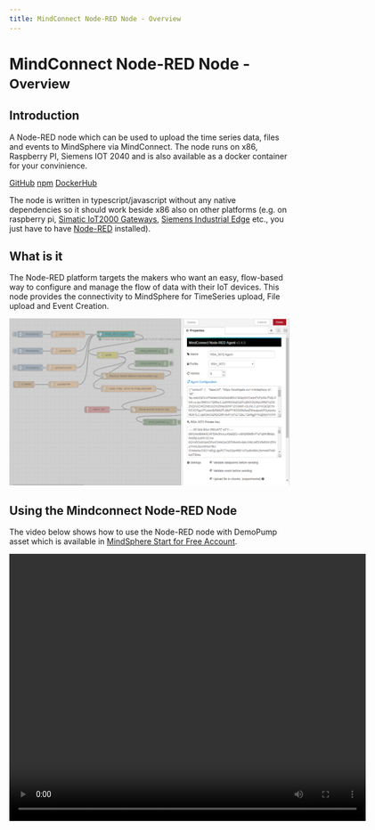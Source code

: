```yaml
---
title: MindConnect Node-RED Node - Overview
---
```


# MindConnect Node-RED Node - <small>Overview</small>

## Introduction

A Node-RED node which can be used to upload the time series data, files and events to MindSphere via MindConnect. The node runs on x86, Raspberry PI, Siemens IOT 2040 and is also available as a docker container for your convinience.

[<i class="fab fa-github"></i> GitHub](https://github.com/mindsphere/node-red-contrib-mindconnect) [<i class="fab fa-npm"></i> npm](https://www.npmjs.com/package/@mindconnect/node-red-contrib-mindconnect) [<i class="fab fa-docker"></i> DockerHub](https://hub.docker.com/r/mindconnect/node-red-contrib-mindconnect)

The node is written in typescript/javascript without any native dependencies so it should work beside x86 also on other platforms (e.g. on raspberry pi, [Simatic IoT2000 Gateways](https://w3.siemens.com/mcms/pc-based-automation/en/industrial-iot/Pages/Default.aspx?tabcardname=simatic%20iot2000%20io-shield), [Siemens Industrial Edge](https://new.siemens.com/global/en/products/automation/topic-areas/industrial-edge.html) etc., you just have to have [Node-RED](https://nodered.org) installed).

## What is it

The Node-RED platform targets the makers who want an easy, flow-based way to configure and manage the flow of data with their IoT devices. This node provides the connectivity to MindSphere for TimeSeries upload, File upload and Event Creation.

![MindConnect Node-RED Node](./images/mindconnectagent-flow.png)

## Using the Mindconnect Node-RED Node

The video below shows how to use the Node-RED node with DemoPump asset which is available in [MindSphere Start for Free Account](https://siemens.mindsphere.io/en/start).

<video width="640" height="480" controls>
  <source src="images/node-red-start-for-free-no-sound.mp4" type="video/mp4">
Your browser does not support the video tag.
</video>
